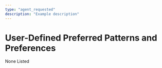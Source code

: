 ```yaml
---
type: "agent_requested"
description: "Example description"
---
```

# User-Defined Preferred Patterns and Preferences

None Listed
